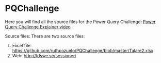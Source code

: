 # PQChallenge

Here you will find all the source files for the Power Query Challenge:
[Power Query Challenge Explainer video](https://www.youtube.com/watch?v=_R1rSdXkVDw)

Source files:
There are two source files:
1. Excel file: https://github.com/ruthpozuelo/PQChallenge/blob/master/Talare2.xlsx
2. Web: http://tdswe.se/sessioner/
